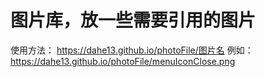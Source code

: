# 图片库，放一些需要引用的图片

使用方法：
https://dahe13.github.io/photoFile/图片名
例如：
https://dahe13.github.io/photoFile/menuIconClose.png
